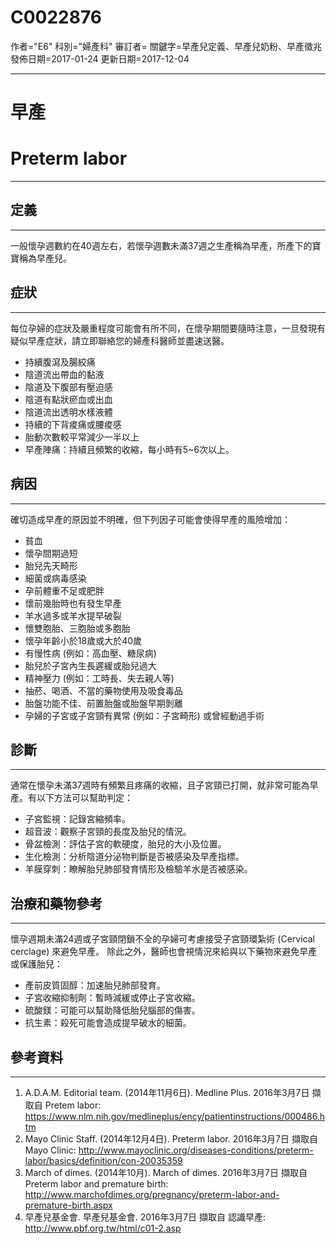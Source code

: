 # C0022876
作者="E6"
科別="婦產科"
審訂者=
關鍵字=早產兒定義、早產兒奶粉、早產徵兆
發佈日期=2017-01-24
更新日期=2017-12-04

----------
# 早產
# Preterm labor
----------
## 定義
----------

一般懷孕週數約在40週左右，若懷孕週數未滿37週之生產稱為早產，所產下的寶寶稱為早產兒。

## 症狀
----------

每位孕婦的症狀及嚴重程度可能會有所不同，在懷孕期間要隨時注意，一旦發現有疑似早產症狀，請立即聯絡您的婦產科醫師並盡速送醫。

- 持續腹瀉及腸絞痛
- 陰道流出帶血的黏液
- 陰道及下腹部有壓迫感
- 陰道有點狀瘀血或出血
- 陰道流出透明水樣液體
- 持續的下背痠痛或腰痠感
- 胎動次數較平常減少一半以上
- 早產陣痛：持續且頻繁的收縮，每小時有5~6次以上。
## 病因
----------

確切造成早產的原因並不明確，但下列因子可能會使得早產的風險增加：

- 貧血
- 懷孕間期過短
- 胎兒先天畸形
- 細菌或病毒感染
- 孕前體重不足或肥胖
- 懷前幾胎時也有發生早產
- 羊水過多或羊水提早破裂
- 懷雙胞胎、三胞胎或多胞胎
- 懷孕年齡小於18歲或大於40歲
- 有慢性病 (例如：高血壓、糖尿病) 
- 胎兒於子宮內生長遲緩或胎兒過大
- 精神壓力 (例如：工時長、失去親人等) 
- 抽菸、喝酒、不當的藥物使用及吸食毒品
- 胎盤功能不佳、前置胎盤或胎盤早期剝離
- 孕婦的子宮或子宮頸有異常 (例如：子宮畸形) 或曾經動過手術
## 診斷
----------

通常在懷孕未滿37週時有頻繁且疼痛的收縮，且子宮頸已打開，就非常可能為早產。有以下方法可以幫助判定：

- 子宮監視：記錄宮縮頻率。
- 超音波：觀察子宮頸的長度及胎兒的情況。
- 骨盆檢測：評估子宮的軟硬度，胎兒的大小及位置。
- 生化檢測：分析陰道分泌物判斷是否被感染及早產指標。
- 羊膜穿刺：瞭解胎兒肺部發育情形及檢驗羊水是否被感染。
## 治療和藥物參考
----------

懷孕週期未滿24週或子宮頸閉鎖不全的孕婦可考慮接受子宮頸環紮術 (Cervical cerclage) 來避免早產。
除此之外，醫師也會視情況來給與以下藥物來避免早產或保護胎兒：

- 產前皮質固醇：加速胎兒肺部發育。
- 子宮收縮抑制劑：暫時減緩或停止子宮收縮。
- 硫酸鎂：可能可以幫助降低胎兒腦部的傷害。
- 抗生素：殺死可能會造成提早破水的細菌。
## 參考資料
----------
1. A.D.A.M. Editorial team. (2014年11月6日). Medline Plus. 2016年3月7日 擷取自 Pretem labor: https://www.nlm.nih.gov/medlineplus/ency/patientinstructions/000486.htm
2. Mayo Clinic Staff. (2014年12月4日). Preterm labor. 2016年3月7日 擷取自 Mayo Clinic: http://www.mayoclinic.org/diseases-conditions/preterm-labor/basics/definition/con-20035359
3. March of dimes. (2014年10月). March of dimes. 2016年3月7日 擷取自 Preterm labor and premature birth: 
  http://www.marchofdimes.org/pregnancy/preterm-labor-and-premature-birth.aspx
4. 早產兒基金會. 早產兒基金會. 2016年3月7日 擷取自 認識早產: 
  http://www.pbf.org.tw/html/c01-2.asp

